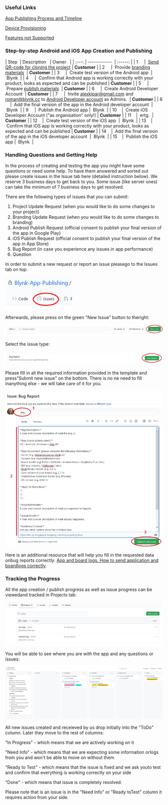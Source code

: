 ### Useful Links
[App Publishing Process and Timeline](http://help.blynk.cc/en/articles/4360163-app-publishing-process-and-timeline)

[Device Provisioning](http://help.blynk.cc/en/articles/510983-provisioning-products-with-auth-tokens)

[Features not Supported](http://help.blynk.cc/en/articles/4345477-list-of-features-that-are-not-supported-in-exported-apps-or-have-limited-support)



### Step-by-step Android and iOS App Creation and Publishing



| Step  | Description   | Owner   |
| :---: | ------------  | :-----: |
| 1     |  [Send QR-code for cloning the project](https://docs.blynk.cc/#sharing-share-your-project-configuration) | **Customer** |
| 2     |  Provide [branding materials](http://help.blynk.cc/en/articles/2692182-which-assets-are-required-to-publish-my-application)  | **Customer** |
| 3     |  Create test version of the Android app  |  Blynk  |
| 4     |  Confirm that Android app is working correctly with your product, looks as expected and can be published | **Customer** |
| 5     |  Prepare [publish materials](http://help.blynk.cc/en/articles/2692182-which-assets-are-required-to-publish-my-application)  | **Customer** |
| 6     |  Create Android Developer Account  | **Customer** |
| 7     |  Invite alexkipar@gmail.com and roman@blynk.cc to [Android Developer account](https://developer.android.com/distribute/console) as Admins.  | **Customer** |
| 8     |  Add the final version of the app in the Android developer account  |  Blynk  |
| 9     |  Publish the Android app |  Blynk  |
| 10    |  Create iOS Developer Account ("as organisation" only!) | **Customer** |
| 11    |  ertg.  | **Customer** |
| 12    |  Create test version of the iOS app  |  Blynk  |
| 13    |  Confirm that iOS app is working correctly with your product, looks as expected and can be published | **Customer** |
| 14    |  Add the final version of the app in the iOS developer account  |  Blynk  |
| 15    |  Publish the iOS app |  Blynk  |



### Handling Questions and Getting Help

In the process of creating and testing the app you might have some questions or need some help. To have them answered and sorted out please create issues in the Issue tab here (detailed instruction below). We reserve 3 business days to get back to you. Some issue (like server ones) can take the minimum of 7 business days to get resolved. 



There are the following types of issues that you can submit:



1. Project Update Request (when you would like to do some changes to your project)
2. Branding Update Request (when you would like to do some changes to branding)
3. Android Publish Request (official consent to publish your final version of the app in Google Play)
4. iOS Publish Request (official consent to publish your final version of the app in App Store)
5. Bug Report (in case you experience any issues in app performance)
6. Question



In order to submit a new request or report an issue pleasego to the Issues tab on top:



![alt text](https://github.com/Blynk-App-Publishing/Startup-Repo-Template/blob/main/navigate%20to%20issue%20tab.png)



Afterwards, please press on the green "New Issue" button to theright:



![alt text](https://github.com/Blynk-App-Publishing/Startup-Repo-Template/blob/main/press%20New%20issue.jpg)



Select the issue type:



![alt text](https://github.com/Blynk-App-Publishing/Startup-Repo-Template/blob/main/select%20issue%20type.jpg)



Please fill in all the required information provided in the template and press"Submit new issue" on the bottom. There is no ne need to fill inanything else - we will take care of it for you.



![alt text](https://github.com/Blynk-App-Publishing/Startup-Repo-Template/blob/main/fill%20in%20and%20submit%20issue.jpg)



Here is an additional resource that will help you fill in the requested data onbug reports correctly: [App and board logs. How to send application and boardlogs correctly](http://help.blynk.cc/en/articles/4558902-app-and-board-logs-how-to-send-application-and-board-logs-correctly).



### Tracking the Progress



All the app creation / publish progress as well as issue progress can be viewedand tracked in Projects tab:



![alt text](https://github.com/Blynk-App-Publishing/Startup-Repo-Template/blob/main/projects%20tab.jpg)



You will be able to see where you are with the app and any questions or issues:



![alt text](https://github.com/Blynk-App-Publishing/Startup-Repo-Template/blob/main/app%20and%20issues%20progress.jpg)



All new issues created and receieved by us drop initially into the "ToDo" column. Later they move to the rest of columns:



"In Progress" - which means that we are actively working on it



"Need Info" - which means that we are expecting some information orlogs from you and won't be able to move on without them



"Ready to Test" - which means that the issue is fixed and we ask youto test and confirm that everything is working correctly on your side



"Done" - which means that issue is completely resolved.



Please note that is an issue is in the "Need Info" or "Ready toTest" column it requires action from your side.
